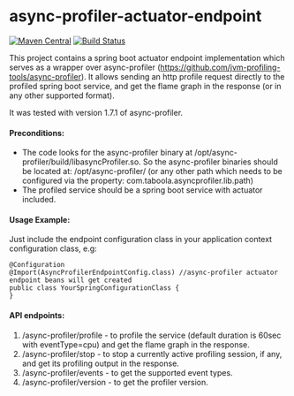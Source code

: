 # async-profiler-actuator-endpoint

[![Maven Central](https://maven-badges.herokuapp.com/maven-central/com.taboola/async-profiler-actuator-endpoint/badge.svg?style=plastic)](https://maven-badges.herokuapp.com/maven-central/com.taboola/async-profiler-actuator-endpoint)
[![Build Status](https://travis-ci.org/taboola/async-profiler-actuator-endpoint.svg?branch=master)](https://travis-ci.org/taboola/async-profiler-actuator-endpoint)

This project contains a spring boot actuator endpoint implementation which serves as a wrapper over async-profiler (https://github.com/jvm-profiling-tools/async-profiler).
It allows sending an http profile request directly to the profiled spring boot service, and get the flame graph in the response (or in any other supported format).

It was tested with version 1.7.1 of async-profiler.

#### Preconditions:
* The code looks for the async-profiler binary at /opt/async-profiler/build/libasyncProfiler.so. 
So the async-profiler binaries should be located at: /opt/async-profiler/ (or any other path which needs to be configured via the property: com.taboola.asyncprofiler.lib.path)
* The profiled service should be a spring boot service with actuator included.


#### Usage Example:

Just include the endpoint configuration class in your application context configuration class, e.g:
```
@Configuration
@Import(AsyncProfilerEndpointConfig.class) //async-profiler actuator endpoint beans will get created
public class YourSpringConfigurationClass {
}
```

#### API endpoints:
1. /async-profiler/profile - to profile the service (default duration is 60sec with eventType=cpu) and get the flame graph in the response.
2. /async-profiler/stop - to stop a currently active profiling session, if any, and get its profiling output in the response.
3. /async-profiler/events - to get the supported event types.
4. /async-profiler/version - to get the profiler version.